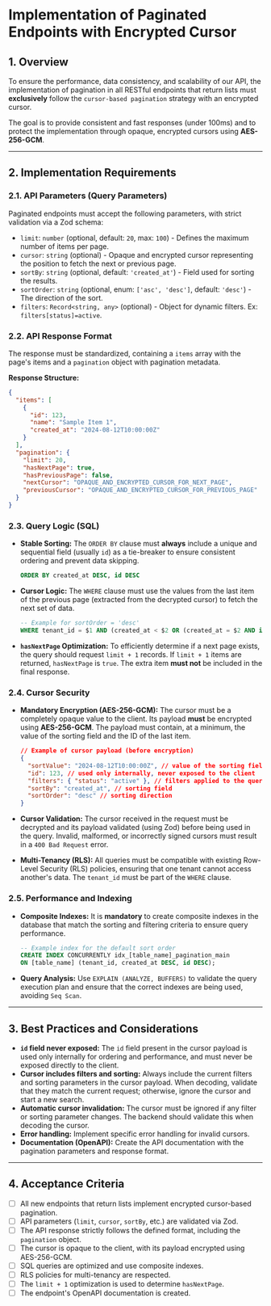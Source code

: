 # Implementation of Paginated Endpoints with Encrypted Cursor

## 1. Overview

To ensure the performance, data consistency, and scalability of our API, the implementation of pagination in all RESTful endpoints that return lists must **exclusively** follow the `cursor-based pagination` strategy with an encrypted cursor.

The goal is to provide consistent and fast responses (under 100ms) and to protect the implementation through opaque, encrypted cursors using **AES-256-GCM**.

---

## 2. Implementation Requirements

### 2.1. API Parameters (Query Parameters)

Paginated endpoints must accept the following parameters, with strict validation via a Zod schema:

- `limit`: `number` (optional, default: `20`, max: `100`) - Defines the maximum number of items per page.
- `cursor`: `string` (optional) - Opaque and encrypted cursor representing the position to fetch the next or previous page.
- `sortBy`: `string` (optional, default: `'created_at'`) - Field used for sorting the results.
- `sortOrder`: `string` (optional, enum: `['asc', 'desc']`, default: `'desc'`) - The direction of the sort.
- `filters`: `Record<string, any>` (optional) - Object for dynamic filters. Ex: `filters[status]=active`.

### 2.2. API Response Format

The response must be standardized, containing a `items` array with the page's items and a `pagination` object with pagination metadata.

**Response Structure:**

```json
{
  "items": [
    {
      "id": 123,
      "name": "Sample Item 1",
      "created_at": "2024-08-12T10:00:00Z"
    }
  ],
  "pagination": {
    "limit": 20,
    "hasNextPage": true,
    "hasPreviousPage": false,
    "nextCursor": "OPAQUE_AND_ENCRYPTED_CURSOR_FOR_NEXT_PAGE",
    "previousCursor": "OPAQUE_AND_ENCRYPTED_CURSOR_FOR_PREVIOUS_PAGE"
  }
}
```

### 2.3. Query Logic (SQL)

- **Stable Sorting:** The `ORDER BY` clause must **always** include a unique and sequential field (usually `id`) as a tie-breaker to ensure consistent ordering and prevent data skipping.

  ```sql
  ORDER BY created_at DESC, id DESC
  ```

- **Cursor Logic:** The `WHERE` clause must use the values from the last item of the previous page (extracted from the decrypted cursor) to fetch the next set of data.

  ```sql
  -- Example for sortOrder = 'desc'
  WHERE tenant_id = $1 AND (created_at < $2 OR (created_at = $2 AND id < $3))
  ```

- **`hasNextPage` Optimization:** To efficiently determine if a next page exists, the query should request `limit + 1` records. If `limit + 1` items are returned, `hasNextPage` is `true`. The extra item **must not** be included in the final response.

### 2.4. Cursor Security

- **Mandatory Encryption (AES-256-GCM):** The cursor must be a completely opaque value to the client. Its payload **must** be encrypted using **AES-256-GCM**. The payload must contain, at a minimum, the value of the sorting field and the ID of the last item.
  ```json
  // Example of cursor payload (before encryption)
  {
    "sortValue": "2024-08-12T10:00:00Z", // value of the sorting field
    "id": 123, // used only internally, never exposed to the client
    "filters": { "status": "active" }, // filters applied to the query
    "sortBy": "created_at", // sorting field
    "sortOrder": "desc" // sorting direction
  }
  ```
- **Cursor Validation:** The cursor received in the request must be decrypted and its payload validated (using Zod) before being used in the query. Invalid, malformed, or incorrectly signed cursors must result in a `400 Bad Request` error.

- **Multi-Tenancy (RLS):** All queries must be compatible with existing Row-Level Security (RLS) policies, ensuring that one tenant cannot access another's data. The `tenant_id` must be part of the `WHERE` clause.

### 2.5. Performance and Indexing

- **Composite Indexes:** It is **mandatory** to create composite indexes in the database that match the sorting and filtering criteria to ensure query performance.
  ```sql
  -- Example index for the default sort order
  CREATE INDEX CONCURRENTLY idx_[table_name]_pagination_main
  ON [table_name] (tenant_id, created_at DESC, id DESC);
  ```
- **Query Analysis:** Use `EXPLAIN (ANALYZE, BUFFERS)` to validate the query execution plan and ensure that the correct indexes are being used, avoiding `Seq Scan`.

---

## 3. Best Practices and Considerations

- **`id` field never exposed:** The `id` field present in the cursor payload is used only internally for ordering and performance, and must never be exposed directly to the client.
- **Cursor includes filters and sorting:** Always include the current filters and sorting parameters in the cursor payload. When decoding, validate that they match the current request; otherwise, ignore the cursor and start a new search.
- **Automatic cursor invalidation:** The cursor must be ignored if any filter or sorting parameter changes. The backend should validate this when decoding the cursor.
- **Error handling:** Implement specific error handling for invalid cursors.
- **Documentation (OpenAPI):** Create the API documentation with the pagination parameters and response format.

---

## 4. Acceptance Criteria

- [ ] All new endpoints that return lists implement encrypted cursor-based pagination.
- [ ] API parameters (`limit`, `cursor`, `sortBy`, etc.) are validated via Zod.
- [ ] The API response strictly follows the defined format, including the `pagination` object.
- [ ] The cursor is opaque to the client, with its payload encrypted using AES-256-GCM.
- [ ] SQL queries are optimized and use composite indexes.
- [ ] RLS policies for multi-tenancy are respected.
- [ ] The `limit + 1` optimization is used to determine `hasNextPage`.
- [ ] The endpoint's OpenAPI documentation is created.
